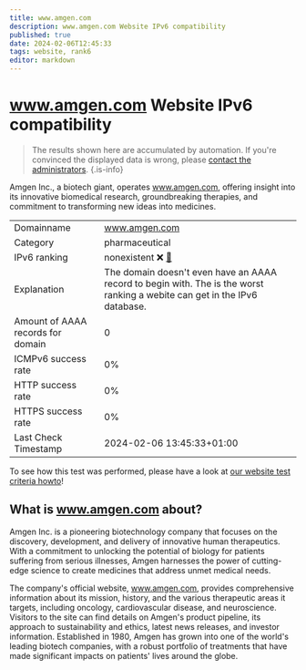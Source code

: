 ```yaml
---
title: www.amgen.com
description: www.amgen.com Website IPv6 compatibility
published: true
date: 2024-02-06T12:45:33
tags: website, rank6
editor: markdown
---
```


# www.amgen.com Website IPv6 compatibility

> The results shown here are accumulated by automation. If you're convinced the displayed data is wrong, please [contact the administrators](/howto/chat). 
{.is-info}

Amgen Inc., a biotech giant, operates www.amgen.com, offering insight into its innovative biomedical research, groundbreaking therapies, and commitment to transforming new ideas into medicines.


|   |   |
| - | - |
| Domainname | www.amgen.com
| Category | pharmaceutical |
| IPv6 ranking | nonexistent :x: [🔗](/howto/ranking) |
| Explanation | The domain doesn't even have an AAAA record to begin with. The is the worst ranking a webite can get in the IPv6 database. |
| Amount of AAAA records for domain | 0 |
| ICMPv6 success rate | 0%|
| HTTP success rate | 0% |
| HTTPS success rate | 0% |
| Last Check Timestamp | 2024-02-06 13:45:33+01:00 |

To see how this test was performed, please have a look at [our website test criteria howto](/howto/testcriteria/website)!


## What is www.amgen.com about?
Amgen Inc. is a pioneering biotechnology company that focuses on the discovery, development, and delivery of innovative human therapeutics. With a commitment to unlocking the potential of biology for patients suffering from serious illnesses, Amgen harnesses the power of cutting-edge science to create medicines that address unmet medical needs.

The company's official website, www.amgen.com, provides comprehensive information about its mission, history, and the various therapeutic areas it targets, including oncology, cardiovascular disease, and neuroscience. Visitors to the site can find details on Amgen's product pipeline, its approach to sustainability and ethics, latest news releases, and investor information. Established in 1980, Amgen has grown into one of the world's leading biotech companies, with a robust portfolio of treatments that have made significant impacts on patients' lives around the globe.


